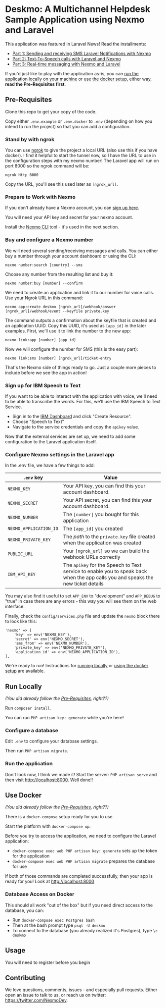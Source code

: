 # Deskmo: A Multichannel Helpdesk Sample Application using Nexmo and Laravel

This application was featured in Laravel News! Read the installments:

* [Part 1: Sending and receiving SMS Laravel Notifications with Nexmo](https://laravel-news.com/nexmo-sms-laravel-notifications)
* [Part 2: Text-To-Speech calls with Laravel and Nexmo](https://laravel-news.com/text-speech-calls-laravel-nexmo)
* [Part 3: Real-time messaging with Nexmo and Laravel](https://laravel-news.com/real-time-messaging-nexmo-laravel)

If you'd just like to play with the application as-is, you can [run the application locally on your machine](#run-locally) or [use the docker setup](#use-docker), either way, **read the Pre-Requisites first**.

## Pre-Requisites

Clone this repo to get your copy of the code.

Copy either `.env.example` or `.env.docker` to `.env` (depending on how you intend to run the project) so that you can add a configuration.

### Stand by with ngrok

You can use [ngrok](https://ngrok.com) to give the project a local URL (also use this if you have docker). I find it helpful to start the tunnel now, so I have the URL to use in the configuration steps with my nexmo number! The Laravel app will run on port 8000 so the ngrok command will be:

```
ngrok Http 8000
```

Copy the URL, you'll see this used later as `[ngrok_url]`.

### Prepare to Work with Nexmo

If you don't already have a Nexmo account, you can [sign up here](https://dashboard.nexmo.com/sign-up?utm_source=DEV_REL&utm_medium=github&utm_campaign=deskmo).

You will need your API key and secret for your nexmo account.

Install the [Nexmo CLI](https://github.com/Nexmo/nexmo-cli) tool - it's used in the next section.

### Buy and configure a Nexmo number

We will need several sending/receiving messages and calls. You can either buy a number through your account dashboard or using the CLI:

`nexmo number:search [country] --sms`

Choose any number from the resulting list and buy it:

`nexmo number:buy [number] --confirm`

We need to create an application and link it to our number for voice calls. Use your Ngrok URL in this command:

```
nexmo app:create deskmo [ngrok_url]/webhook/answer [ngrok_url]/webhook/event --keyfile private.key
```

The command outputs a confirmation about the keyfile that is created and an application UUID. Copy this UUID, it's used as `[app_id]` in the later examples. First, we'll use it to link the number to the new app:

```
nexmo link:app [number] [app_id]
```

Now we will configure the number for SMS (this is the easy part):

```
nexmo link:sms [number] [ngrok_url]/ticket-entry
```

That's the Nexmo side of things ready to go. Just a couple more pieces to include before we see the app in action!

### Sign up for IBM Speech to Text

If you want to be able to interact with the application with voice, we'll need to be able to transcribe the words. For this, we'll use the IBM Speech to Text Service.

* Sign in to the [IBM Dashboard](https://cloud.ibm.com) and click "Create Resource".
* Choose "Speech to Text"
* Navigate to the service credentials and copy the `apikey` value.

Now that the external services are set up, we need to add some configuration to the Laravel application itself.

### Configure Nexmo settings in the Laravel app

In the .env file, we have a few things to add:

| `.env` key | Value |
|------------|-------|
|`NEXMO_KEY` | Your API key, you can find this your account dashboard.
|`NEXMO_SECRET` | Your API secret, you can find this your account dashboard.
|`NEXMO_NUMBER` | The `[number]` you bought for this application
|`NEXMO_APPLICATION_ID` | The `[app_id]` you created
|`NEXMO_PRIVATE_KEY` | The *path* to the `private.key` file created when the application was created
|`PUBLIC_URL` | Your `[ngrok_url]` so we can build the webhook URLs correctly
|`IBM_API_KEY` | The `apikey` for the Speech to Text service to enable you to speak back when the app calls you and speaks the new ticket details

You may also find it useful to set `APP_ENV` to "development" and `APP_DEBUG` to "true" in case there are any errors - this way you will see them on the web interface.

Finally, check the `config/services.php` file and update the `nexmo` block there to look like this:

```
'nexmo' => [
    'key' => env('NEXMO_KEY'),
    'secret' => env('NEXMO_SECRET'),
    'sms_from' => env('NEXMO_NUMBER'),
    'private_key' => env('NEXMO_PRIVATE_KEY'),
    'application_id' => env('NEXMO_APPLICATION_ID'),
],
```

We're ready to run! Instructions for [running locally](#run-locally) or [using the docker setup](#use-docker) are available.

## Run Locally

*(You did already follow the [Pre-Requisites](#pre-requisites), right??)*

Run `composer install`.

You can run `PHP artisan key: generate` while you're here!

### Configure a database

Edit `.env` to configure your database settings.

Then run `PHP artisan migrate`.

### Run the application

Don't look now, I think we made it! Start the server: `PHP artisan serve` and then visit <http://localhost:8000>. Well done!!

## Use Docker

*(You did already follow the [Pre-Requisites](#pre-requisites), right??)*

There is a `docker-compose` setup ready for you to use.

Start the platform with `docker-compose up`.

Before you try to access the application, we need to configure the Laravel application:

* `docker-compose exec web PHP artisan key: generate` sets up the token for the application
* `docker-compose exec web PHP artisan migrate` prepares the database for use

If both of those commands are completed successfully, then your app is ready for you! Look at <http://localhost:8000>

### Database Access on Docker

This should all work "out of the box" but if you need direct access to the database, you can:

* Run `docker-compose exec Postgres bash`
* Then at the bash prompt type `psql -U deskmo`
* To connect to the database (you already realized it's Postgres), type `\c deskmo`

## Usage

You will need to register before you begin

## Contributing

We love questions, comments, issues - and especially pull requests. Either open an issue to talk to us, or reach us on twitter: <https://twitter.com/NexmoDev>.
